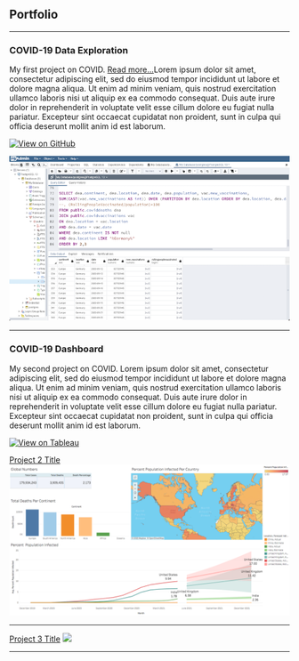 ## Portfolio

---
### COVID-19 Data Exploration

My first project on COVID. [Read more...](/covid_19_data_exploration.md)Lorem ipsum dolor sit amet, consectetur adipiscing elit, sed do eiusmod tempor incididunt ut labore et dolore magna aliqua. Ut enim ad minim veniam, quis nostrud exercitation ullamco laboris nisi ut aliquip ex ea commodo consequat. Duis aute irure dolor in reprehenderit in voluptate velit esse cillum dolore eu fugiat nulla pariatur. Excepteur sint occaecat cupidatat non proident, sunt in culpa qui officia deserunt mollit anim id est laborum.

[![View on GitHub](https://img.shields.io/badge/GitHub-View_on_GitHub-blue?logo=GitHub)](https://github.com/derekbonilla/COVIDproject/blob/main/COVID%20Project.sql)


<img src="images/covid data exploration thumbnail.png"/>

---
### COVID-19 Dashboard

My second project on COVID. Lorem ipsum dolor sit amet, consectetur adipiscing elit, sed do eiusmod tempor incididunt ut labore et dolore magna aliqua. Ut enim ad minim veniam, quis nostrud exercitation ullamco laboris nisi ut aliquip ex ea commodo consequat. Duis aute irure dolor in reprehenderit in voluptate velit esse cillum dolore eu fugiat nulla pariatur. Excepteur sint occaecat cupidatat non proident, sunt in culpa qui officia deserunt mollit anim id est laborum.

[![View on Tableau](https://img.shields.io/badge/Tableau-View_on_Tableau-E97627?logo=Tableau)](https://public.tableau.com/app/profile/derek.bonilla/viz/COVIDDashboard_16248262299040/Dashboard1)

[Project 2 Title](/pdf/sample_presentation.pdf)
<img src="images/COVID Dashboard thumbnail.png?raw=true"/>

---
[Project 3 Title](http://example.com/)
<img src="images/dummy_thumbnail.jpg?raw=true"/>

---
